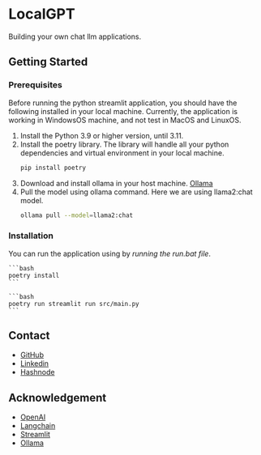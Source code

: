 # LocalGPT
Building your own chat llm applications.

## Getting Started

### Prerequisites

Before running the python streamlit application, you should have the following installed in your local machine. Currently, the application is working in WindowsOS machine, and not test in MacOS and LinuxOS.
1. Install the Python 3.9 or higher version, until 3.11.
2. Install the poetry library. The library will handle all your python dependencies and virtual environment in your local machine.
    ``` bash
    pip install poetry
    ```
3. Download and install ollama in your host machine. [Ollama](https://ollama.com/)
4. Pull the model using ollama command. Here we are using llama2:chat model.
    ``` bash
    ollama pull --model=llama2:chat
    ```

### Installation

You can run the application using by *running the run.bat file*.

    ```bash
    poetry install
    ```

    ```bash
    poetry run streamlit run src/main.py
    ```


## Contact
- [GitHub](https://github.com/mvrckwong)
- [Linkedin](https://www.linkedin.com/in/mvrckwong/)
- [Hashnode](https://hashnode.com/@mvrckwong)

## Acknowledgement 
- [OpenAI](https://openai.com)
- [Langchain](https://langchain.com)
- [Streamlit](https://streamlit.io)
- [Ollama](https://github.com/m-mizutani/ollama)